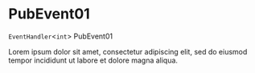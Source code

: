 # PubEvent01

`EventHandler`<`int`> PubEvent01

Lorem ipsum dolor sit amet, consectetur adipiscing elit, sed do eiusmod tempor incididunt ut labore et dolore magna aliqua.